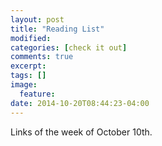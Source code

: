 ```yaml
---
layout: post
title: "Reading List"
modified:
categories: [check it out]
comments: true
excerpt:
tags: []
image:
  feature:
date: 2014-10-20T08:44:23-04:00
---
```



Links of the week of October 10th. 

